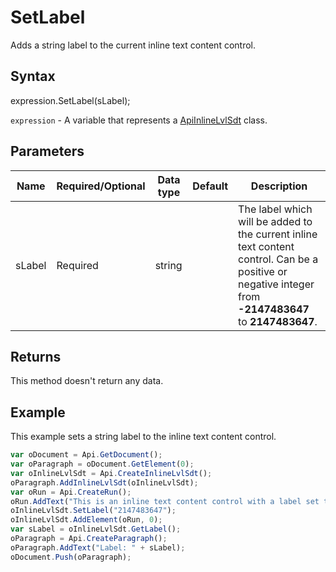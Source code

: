 # SetLabel

Adds a string label to the current inline text content control.

## Syntax

expression.SetLabel(sLabel);

`expression` - A variable that represents a [ApiInlineLvlSdt](../ApiInlineLvlSdt.md) class.

## Parameters

| **Name** | **Required/Optional** | **Data type** | **Default** | **Description** |
| ------------- | ------------- | ------------- | ------------- | ------------- |
| sLabel | Required | string |  | The label which will be added to the current inline text content control. Can be a positive or negative integer from **-2147483647** to **2147483647**. |

## Returns

This method doesn't return any data.

## Example

This example sets a string label to the inline text content control.

```javascript
var oDocument = Api.GetDocument();
var oParagraph = oDocument.GetElement(0);
var oInlineLvlSdt = Api.CreateInlineLvlSdt();
oParagraph.AddInlineLvlSdt(oInlineLvlSdt);
var oRun = Api.CreateRun();
oRun.AddText("This is an inline text content control with a label set to it.");
oInlineLvlSdt.SetLabel("2147483647");
oInlineLvlSdt.AddElement(oRun, 0);
var sLabel = oInlineLvlSdt.GetLabel();
oParagraph = Api.CreateParagraph();
oParagraph.AddText("Label: " + sLabel);
oDocument.Push(oParagraph);
```
